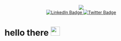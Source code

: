 <div id="header" align="center">
  <img src="https://media.giphy.com/media/YRQ1DI6hJ16PwpXSWM/giphy.gif" width:"100"/>
 </div>
 <div id="badges" align="center">
  <a href="https://www.linkedin.com/in/cherryella/">
  <img src="https://img.shields.io/badge/LinkedIn-blue?style=for-the-badge&logo=linkedin&logoColor=white" alt="LinkedIn Badge"/>
  </a>
  <a href="https://twitter.com/CherieElla">
  <img src="https://img.shields.io/badge/Twitter-blue?style=for-the-badge&logo=twitter&logoColor=white" alt="Twitter Badge"/>
  </a>
</div>
<div align="center">
<img src="https://komarev.com/ghpvc/?username=cherryella&style=flat-square&color=blue" alt=""/>
</div>
<h1>
  hello there
  <img src="https://media.giphy.com/media/hvRJCLFzcasrR4ia7z/giphy.gif" width="30px"/>
</h1>






